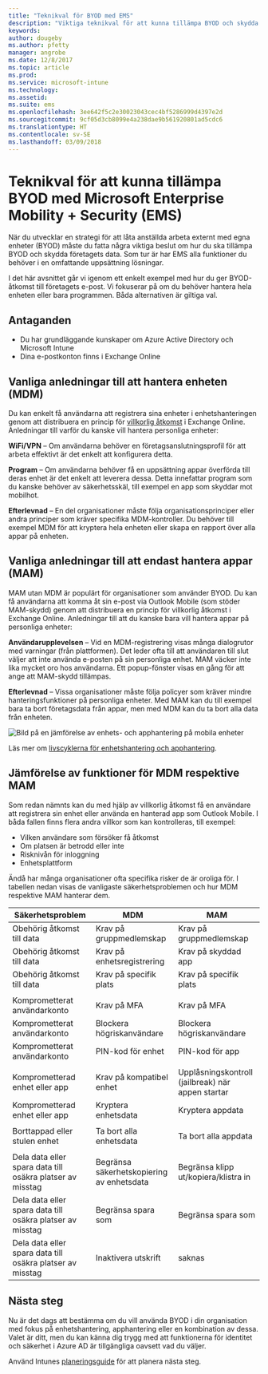 ```yaml
---
title: "Teknikval för BYOD med EMS"
description: "Viktiga teknikval för att kunna tillämpa BYOD och skydda företagsdata med Microsoft Enterprise Mobility + Security."
keywords: 
author: dougeby
ms.author: pfetty
manager: angrobe
ms.date: 12/8/2017
ms.topic: article
ms.prod: 
ms.service: microsoft-intune
ms.technology: 
ms.assetid: 
ms.suite: ems
ms.openlocfilehash: 3ee642f5c2e30023043cec4bf5286999d4397e2d
ms.sourcegitcommit: 9cf05d3cb8099e4a238dae9b561920801ad5cdc6
ms.translationtype: HT
ms.contentlocale: sv-SE
ms.lasthandoff: 03/09/2018
---
```

# <a name="technology-decisions-for-enabling-byod-with-microsoft-enterprise-mobility--security-ems"></a>Teknikval för att kunna tillämpa BYOD med Microsoft Enterprise Mobility + Security (EMS)

När du utvecklar en strategi för att låta anställda arbeta externt med egna enheter (BYOD) måste du fatta några viktiga beslut om hur du ska tillämpa BYOD och skydda företagets data. Som tur är har EMS alla funktioner du behöver i en omfattande uppsättning lösningar.  

I det här avsnittet går vi igenom ett enkelt exempel med hur du ger BYOD-åtkomst till företagets e-post. Vi fokuserar på om du behöver hantera hela enheten eller bara programmen. Båda alternativen är giltiga val.

## <a name="assumptions"></a>Antaganden
* Du har grundläggande kunskaper om Azure Active Directory och Microsoft Intune
* Dina e-postkonton finns i Exchange Online

## <a name="common-reasons-to-manage-the-device-mdm"></a>Vanliga anledningar till att hantera enheten (MDM)
Du kan enkelt få användarna att registrera sina enheter i enhetshanteringen genom att distribuera en princip för [villkorlig åtkomst](https://docs.microsoft.com/azure/active-directory/active-directory-conditional-access-azure-portal) i Exchange Online. Anledningar till varför du kanske vill hantera personliga enheter:

**WiFi/VPN** – Om användarna behöver en företagsanslutningsprofil för att arbeta effektivt är det enkelt att konfigurera detta.

**Program** – Om användarna behöver få en uppsättning appar överförda till deras enhet är det enkelt att leverera dessa. Detta innefattar program som du kanske behöver av säkerhetsskäl, till exempel en app som skyddar mot mobilhot.

**Efterlevnad** – En del organisationer måste följa organisationsprinciper eller andra principer som kräver specifika MDM-kontroller. Du behöver till exempel MDM för att kryptera hela enheten eller skapa en rapport över alla appar på enheten.

## <a name="common-reasons-to-only-manage-the-apps-mam"></a>Vanliga anledningar till att endast hantera appar (MAM)
MAM utan MDM är populärt för organisationer som använder BYOD. Du kan få användarna att komma åt sin e-post via Outlook Mobile (som stöder MAM-skydd) genom att distribuera en princip för villkorlig åtkomst i Exchange Online. Anledningar till att du kanske bara vill hantera appar på personliga enheter:

**Användarupplevelsen** – Vid en MDM-registrering visas många dialogrutor med varningar (från plattformen). Det leder ofta till att användaren till slut väljer att inte använda e-posten på sin personliga enhet. MAM väcker inte lika mycket oro hos användarna. Ett popup-fönster visas en gång för att ange att MAM-skydd tillämpas.

**Efterlevnad** – Vissa organisationer måste följa policyer som kräver mindre hanteringsfunktioner på personliga enheter. Med MAM kan du till exempel bara ta bort företagsdata från appar, men med MDM kan du ta bort alla data från enheten.

![Bild på en jämförelse av enhets- och apphantering på mobila enheter](./media/byod-app-device-mgmt.png)

Läs mer om [livscyklerna för enhetshantering och apphantering](introduction-device-app-lifecycles.md).

## <a name="mdm-vs-mam-capability-comparison"></a>Jämförelse av funktioner för MDM respektive MAM
Som redan nämnts kan du med hjälp av villkorlig åtkomst få en användare att registrera sin enhet eller använda en hanterad app som Outlook Mobile. I båda fallen finns flera andra villkor som kan kontrolleras, till exempel:

* Vilken användare som försöker få åtkomst
* Om platsen är betrodd eller inte
*   Risknivån för inloggning
* Enhetsplattform

Ändå har många organisationer ofta specifika risker de är oroliga för.  I tabellen nedan visas de vanligaste säkerhetsproblemen och hur MDM respektive MAM hanterar dem.

| Säkerhetsproblem   |   MDM  |   MAM  |
|------------|--------|--------|
|Obehörig åtkomst till data | Krav på gruppmedlemskap | Krav på gruppmedlemskap |
|Obehörig åtkomst till data | Krav på enhetsregistrering | Krav på skyddad app |
|Obehörig åtkomst till data | Krav på specifik plats | Krav på specifik plats |
| | | |
|Komprometterat användarkonto| Krav på MFA | Krav på MFA|
|Komprometterat användarkonto | Blockera högriskanvändare | Blockera högriskanvändare |
|Komprometterat användarkonto | PIN-kod för enhet | PIN-kod för app |
| | | |
| Komprometterad enhet eller app | Krav på kompatibel enhet | Upplåsningskontroll (jailbreak) när appen startar |
| Komprometterad enhet eller app | Kryptera enhetsdata | Kryptera appdata |
| | | |
|Borttappad eller stulen enhet | Ta bort alla enhetsdata | Ta bort alla appdata|
| | | |
| Dela data eller spara data till osäkra platser av misstag | Begränsa säkerhetskopiering av enhetsdata | Begränsa klipp ut/kopiera/klistra in|
| Dela data eller spara data till osäkra platser av misstag | Begränsa spara som | Begränsa spara som |
|Dela data eller spara data till osäkra platser av misstag | Inaktivera utskrift | saknas|

## <a name="next-steps"></a>Nästa steg
Nu är det dags att bestämma om du vill använda BYOD i din organisation med fokus på enhetshantering, apphantering eller en kombination av dessa. Valet är ditt, men du kan känna dig trygg med att funktionerna för identitet och säkerhet i Azure AD är tillgängliga oavsett vad du väljer.

Använd Intunes [planeringsguide](planning-guide.md) för att planera nästa steg.
